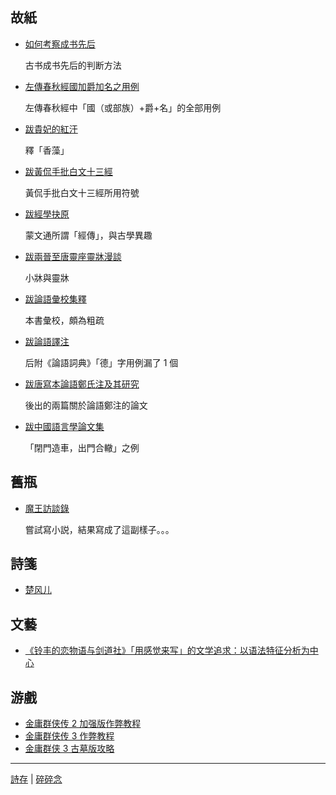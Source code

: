 ## 故紙

- [如何考察成书先后](chengshuxianhou.md)

    古书成书先后的判断方法

- [左傳春秋經國加爵加名之用例](zuozhuan_guo-jue-ming.md)

    左傳春秋經中「國（或部族）+爵+名」的全部用例

- [跋貴妃的紅汗](bidouxiangzao.md)

    釋「香藻」

- [跋黃侃手批白文十三經](huangkanshoupifuhao.md)

    黃侃手批白文十三經所用符號

- [跋經學抉原](jingxuejueyuan.md)

    蒙文通所謂「經傳」，與古學異趣

- [跋兩晉至唐靈座靈牀漫談](xiaochuang.md)

    小牀與靈牀

- [跋論語彙校集釋](lunyu-huijiaojishi.md)

    本書彙校，頗為粗疏

- [跋論語譯注](lunyucidian-patch.md)

   后附《論語詞典》「德」字用例漏了 1 個

- [跋唐寫本論語鄭氏注及其研究](lunyu-zhengzhu.md)

    後出的兩篇關於論語鄭注的論文

- [跋中國語言學論文集](hezhe.md)

    「閉門造車，出門合轍」之例


## 舊瓶

- [魔王訪談錄](evil-interview.md)

    嘗試寫小説，結果寫成了這副樣子。。。


## 詩箋

- [楚风儿](chufenger.md)

## 文藝

- [《铃丰的恋物语与剑道社》「用感觉来写」的文学追求：以语法特征分析为中心](lingfeng.md)


## 游戲

- [金庸群侠传 2 加强版作弊教程](jyqxz2-cheat.md)
- [金庸群侠传 3 作弊教程](jyqxz3-cheat.md)
- [金庸群侠 3 古墓版攻略](jyqxz3-gumu.md)



---

[詩存](../poems/README.md) \| [碎碎念](log.md)
